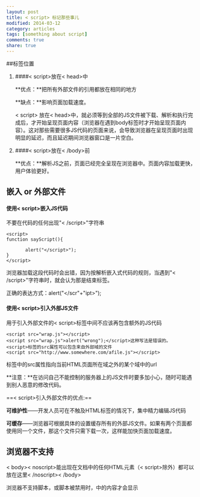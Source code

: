 ```yaml
---
layout: post
title: < script> 标记那些事儿
modified: 2014-03-12
category: articles
tags: [something about script]
comments: true
share: true
---
```



##标签位置
1. ####< script>放在< head>中

    **优点：**把所有外部文件的引用都放在相同的地方

    **缺点：**影响页面加载速度。

    < script> 放在< head>中，就必须等到全部的JS文件被下载、解析和执行完成后，才开始呈现页面内容（浏览器在遇到body标签时才开始呈现页面内容）。这对那些需要很多JS代码的页面来说，会导致浏览器在呈现页面时出现明显的延迟，而且延迟期间浏览器窗口是一片空白。
    
2. ####< script>放在< /body>前

	**优点：**解析JS之前，页面已经完全呈现在浏览器中。页面内容加载更快，用户体验更好。

## 嵌入 or 外部文件

#### 使用< script>嵌入JS代码

不要在代码的任何出现"< /script>"字符串

    <script>
    function sayScript(){

           alert("</script>");
    }
    </script>	

浏览器加载这段代码时会出错，因为按解析嵌入式代码的规则，当遇到"< /script>"字符串时，就会认为那是结束标签。

正确的表达方式：alert("</scr"+"ipt>");
    
    
#### 使用< script>引入外部JS文件

用于引入外部文件的< script>标签中间不应该再包含额外的JS代码

    <script src="wrap.js"></script>  
    <script src="wrap.js">alert("wrong");</script>这种写法是错误的。  
    <script>标签的src属性可以包含来自外部域的文件  
    <script src="http://www.somewhere.com/afile.js"></script>

标签中的src属性指向当前HTML页面所在域之外的某个域中的url

**注意：**在访问自己不能控制的服务器上的JS文件时要多加小心，随时可能遇到别人恶意的修改代码。

==< script>引入外部文件的优点:==

**可维护性**——开发人员可在不触及HTML标签的情况下，集中精力编辑JS代码

**可缓存**——浏览器可根据具体的设置缓存所有的外部JS文件。如果有两个页面都使用同一个文件，那这个文件只需下载一次，这样能加快页面加载速度。

## 浏览器不支持

< body>< noscript>能出现在文档中的任何HTML元素（< script>除外）都可以放在这里< /noscript>< /body>

浏览器不支持脚本，或脚本被禁用时，<noscript>中的内容才会显示
